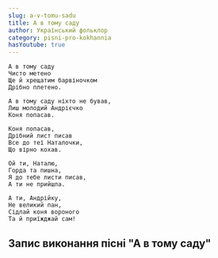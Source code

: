 ```yaml
---
slug: a-v-tomu-sadu
title: А в тому саду
author: Український фольклор
category: pisni-pro-kokhannia
hasYoutube: true
---
```

```
А в тому саду
Чисто метено
Ще й хрещатим барвіночком
Дрібно плетено.
```

```
А в тому саду ніхто не бував,
Лиш молодий Андрієчко
Коня попасав.
```

```
Коня попасав,
Дрібний лист писав
Все до теї Наталочки,
Що вірно кохав.
```

```
Ой ти, Наталю,
Горда та пишна,
Я до тебе листи писав,
А ти не прийшла.
```

```
А ти, Андрійку,
Не великий пан,
Сідлай коня вороного
Та й приїжджай сам!
```

## Запис виконання пісні "А в тому саду"

<YoutubeIframe id="vIh931SENZI" className="md:w-4/5" />
